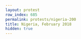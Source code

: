 ```yaml
---
layout: protest
row_index: 685
permalink: protests/nigeria-200
title: Nigeria, February 2018
hidden: true
---
```

